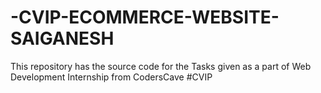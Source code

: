 # -CVIP-ECOMMERCE-WEBSITE-SAIGANESH
This repository has the source code for the Tasks given as a part of Web Development Internship from CodersCave #CVIP
